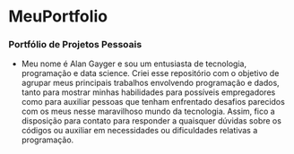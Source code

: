 # MeuPortfolio
### Portfólio de Projetos Pessoais
- Meu nome é Alan Gayger e sou um entusiasta de tecnologia, programação e data science. Criei esse repositório com o objetivo de agrupar meus principais trabalhos envolvendo programação e dados, tanto para mostrar minhas habilidades para possíveis empregadores como para auxiliar pessoas que tenham enfrentado desafios parecidos com os meus nesse maravilhoso mundo da tecnologia. Assim, fico a disposição para contato para responder a quaisquer dúvidas sobre os códigos ou auxiliar em necessidades ou dificuldades relativas a programação.
